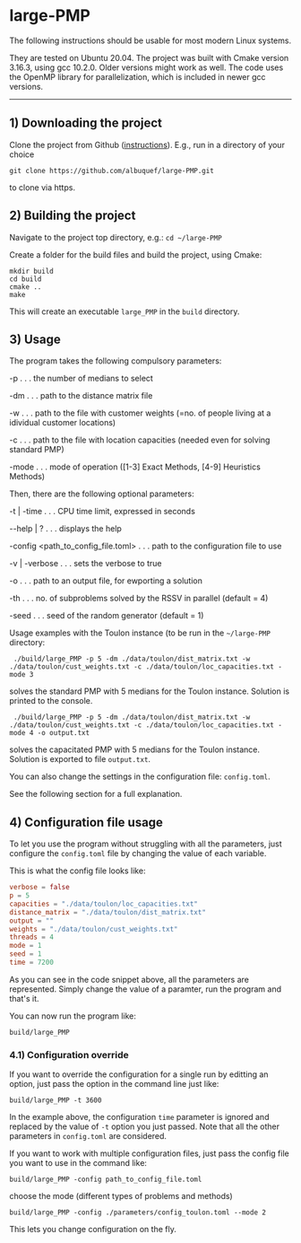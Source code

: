 # large-PMP

The following instructions should be usable for most modern Linux systems.

They are tested on Ubuntu 20.04. The project was built with Cmake version 3.16.3, using gcc 10.2.0. Older versions might work as well. The code uses the OpenMP library for parallelization, which is included in newer gcc versions.

---

## 1) Downloading the project

Clone the project from Github ([instructions](https://docs.github.com/en/github/creating-cloning-and-archiving-repositories/cloning-a-repository-from-github/cloning-a-repository)). E.g., run in a directory of your choice

```git clone https://github.com/albuquef/large-PMP.git```

to clone via https.

## 2) Building the project

Navigate to the project top directory, e.g.: ```cd ~/large-PMP``` 

Create a folder for the build files and build the project, using Cmake:

```
mkdir build
cd build
cmake ..
make
```

This will create an executable ```large_PMP``` in the ```build``` directory.

## 3) Usage

The program takes the following compulsory parameters: 

-p . . . the number of medians to select

-dm . . . path to the distance matrix file

-w . . . path to the file with customer weights (=no. of people living at a idividual customer locations)

-c . . . path to the file with location capacities (needed even for solving standard PMP)

-mode . . . mode of operation ([1-3] Exact Methods, [4-9] Heuristics Methods)

Then, there are the following optional parameters:

-t | -time <seconds> . . . CPU time limit, expressed in seconds
 
--help | ? . . . displays the help
 
-config <path_to_config_file.toml> . . . path to the configuration file to use
 
-v | -verbose . . . sets the verbose to true

-o . . . path to an output file, for ewporting a solution

-th . . . no. of subproblems solved by the RSSV in parallel (default = 4)

-seed . . . seed of the random generator (default = 1)

Usage examples with the Toulon instance (to be run in the ```~/large-PMP``` directory:

```
 ./build/large_PMP -p 5 -dm ./data/toulon/dist_matrix.txt -w ./data/toulon/cust_weights.txt -c ./data/toulon/loc_capacities.txt -mode 3
```
solves the standard PMP with 5 medians for the Toulon instance. Solution is printed to the console.
```
 ./build/large_PMP -p 5 -dm ./data/toulon/dist_matrix.txt -w ./data/toulon/cust_weights.txt -c ./data/toulon/loc_capacities.txt -mode 4 -o output.txt
```
solves the capacitated PMP with 5 medians for the Toulon instance. Solution is exported to file `output.txt`.

You can also change the settings in the configuration file: `config.toml`.

See the following section for a full explanation.

## 4) Configuration file usage

To let you use the program without struggling with all the parameters, just configure the `config.toml` file by changing the value of each variable.

This is what the config file looks like:

```toml
verbose = false
p = 5
capacities = "./data/toulon/loc_capacities.txt"
distance_matrix = "./data/toulon/dist_matrix.txt"
output = ""
weights = "./data/toulon/cust_weights.txt"
threads = 4
mode = 1
seed = 1
time = 7200
```

As you can see in the code snippet above, all the parameters are represented. Simply change the value of a paramter, run the program and that's it.

You can now run the program like:
```
build/large_PMP
```

### 4.1) Configuration override

If you want to override the configuration for a single run by editting an option, just pass the option in the command line just like:

```
build/large_PMP -t 3600
```

In the example above, the configuration `time` parameter is ignored and replaced by the value of `-t` option you just passed. Note that all the other parameters in `config.toml` are considered.

If you want to work with multiple configuration files, just pass the config file you want to use in the command like:
```
build/large_PMP -config path_to_config_file.toml
```

choose the mode (different types of problems and methods)
```
build/large_PMP -config ./parameters/config_toulon.toml --mode 2
```

This lets you change configuration on the fly.


